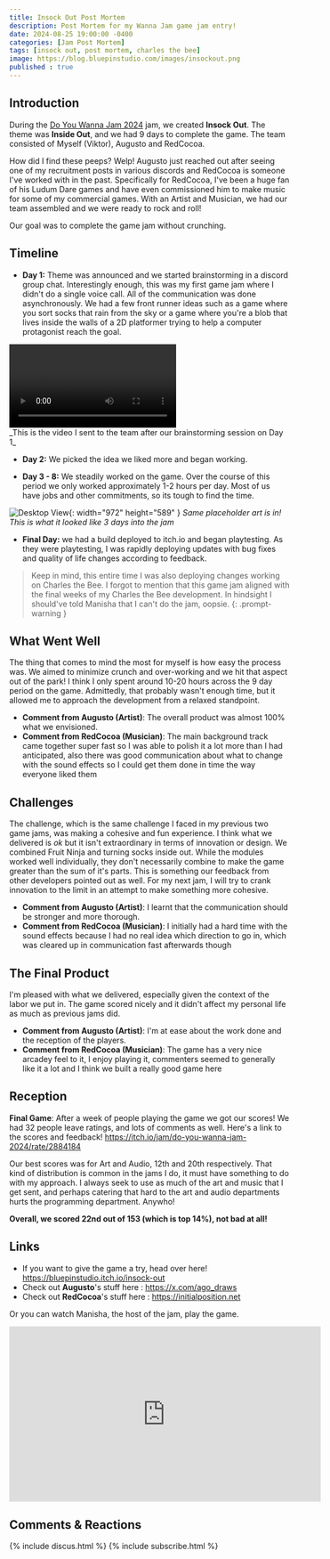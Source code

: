 ```yaml
---
title: Insock Out Post Mortem
description: Post Mortem for my Wanna Jam game jam entry!
date: 2024-08-25 19:00:00 -0400
categories: [Jam Post Mortem]
tags: [insock out, post mortem, charles the bee]
image: https://blog.bluepinstudio.com/images/insockout.png
published : true
---
```


## Introduction

During the [Do You Wanna Jam 2024](https://itch.io/jam/do-you-wanna-jam-2024) jam, we created **Insock Out**. The theme was **Inside Out**, and we had 9 days to complete the game. The team consisted of Myself (Viktor), Augusto and RedCocoa.

How did I find these peeps? Welp! Augusto just reached out after seeing one of my recruitment posts in various discords and RedCocoa is someone I've worked with in the past. Specifically for RedCocoa, I've been a huge fan of his Ludum Dare games and have even commissioned him to make music for some of my commercial games. With an Artist and Musician, we had our team assembled and we were ready to rock and roll!

Our goal was to complete the game jam without crunching.

## Timeline

- **Day 1:** Theme was announced and we started brainstorming in a discord group chat. Interestingly enough, this was my first game jam where I didn't do a single voice call. All of the communication was done asynchronously. We had a few front runner ideas such as a game where you sort socks that rain from the sky or a game where you're a blob that lives inside the walls of a 2D platformer trying to help a computer protagonist reach the goal.

<div style="max-width: 100%; height: auto;">
  <video style="max-width: 100%; height: auto;" controls>
    <source src="{{ 'https://blog.bluepinstudio.com/images/insock1.mp4' | relative_url }}" type="video/mp4">
    Your browser does not support the video tag.
  </video>
</div>
_This is the video I sent to the team after our brainstorming session on Day 1_

- **Day 2:** We picked the idea we liked more and began working.

- **Day 3 - 8:** We steadily worked on the game. Over the course of this period we only worked approximately 1-2 hours per day. Most of us have jobs and other commitments, so its tough to find the time.

![Desktop View](https://blog.bluepinstudio.com/images/insock2.png){: width="972" height="589" }
_Same placeholder art is in! This is what it looked like 3 days into the jam_

- **Final Day:** we had a build deployed to itch.io and began playtesting. As they were playtesting, I was rapidly deploying updates with bug fixes and quality of life changes according to feedback.

> Keep in mind, this entire time I was also deploying changes working on Charles the Bee. I forgot to mention that this game jam aligned with the final weeks of my Charles the Bee development. In hindsight I should've told Manisha that I can't do the jam, oopsie.
{: .prompt-warning } 


## What Went Well

The thing that comes to mind the most for myself is how easy the process was. We aimed to minimize crunch and over-working and we hit that aspect out of the park! I think I only spent around 10-20 hours across the 9 day period on the game. Admittedly, that probably wasn't enough time, but it allowed me to approach the development from a relaxed standpoint.

- **Comment from Augusto (Artist)**: The overall product was almost 100% what we envisioned.
- **Comment from RedCocoa (Musician)**: The main background track came together super fast so I was able to polish it a lot more than I had anticipated, also there was good communication about what to change with the sound effects so I could get them done in time the way everyone liked them


## Challenges

The challenge, which is the same challenge I faced in my previous two game jams, was making a cohesive and fun experience. I think what we delivered is _ok_ but it isn't extraordinary in terms of innovation or design. We combined Fruit Ninja and turning socks inside out. While the modules worked well individually, they don't necessarily combine to make the game greater than the sum of it's parts. This is something our feedback from other developers pointed out as well. For my next jam, I will try to crank innovation to the limit in an attempt to make something more cohesive.

- **Comment from Augusto (Artist)**: I learnt that the communication should be stronger and more thorough.
- **Comment from RedCocoa (Musician)**: I initially had a hard time with the sound effects because I had no real idea which direction to go in, which was cleared up in communication fast afterwards though


## The Final Product

I'm pleased with what we delivered, especially given the context of the labor we put in. The game scored nicely and it didn't affect my personal life as much as previous jams did.

- **Comment from Augusto (Artist)**: I'm at ease about the work done and the reception of the players.
- **Comment from RedCocoa (Musician)**: The game has a very nice arcadey feel to it, I enjoy playing it, commenters seemed to generally like it a lot and I think we built a really good game here



## Reception

**Final Game**: After a week of people playing the game we got our scores! We had 32 people leave ratings, and lots of comments as well. Here's a link to the scores and feedback! <https://itch.io/jam/do-you-wanna-jam-2024/rate/2884184>

Our best scores was for Art and Audio, 12th and 20th respectively. That kind of distribution is common in the jams I do, it must have something to do with my approach. I always seek to use as much of the art and music that I get sent, and perhaps catering that hard to the art and audio departments hurts the programming department. Anywho! 

**Overall, we scored 22nd out of 153 (which is top 14%), not bad at all!**


## Links

- If you want to give the game a try, head over here! <https://bluepinstudio.itch.io/insock-out>
- Check out **Augusto**'s stuff here : <https://x.com/ago_draws>
- Check out **RedCocoa**'s stuff here : <https://initialposition.net>

Or you can watch Manisha, the host of the jam, play the game.
<iframe width="560" height="315" src="https://www.youtube.com/embed/LhJH53CKRV4?si=wd0bU1BrjLSCOnfV&amp;start=17522" title="YouTube video player" frameborder="0" allow="accelerometer; autoplay; clipboard-write; encrypted-media; gyroscope; picture-in-picture; web-share" referrerpolicy="strict-origin-when-cross-origin" allowfullscreen></iframe>

## Comments & Reactions

{% include discus.html %}
{% include subscribe.html %}